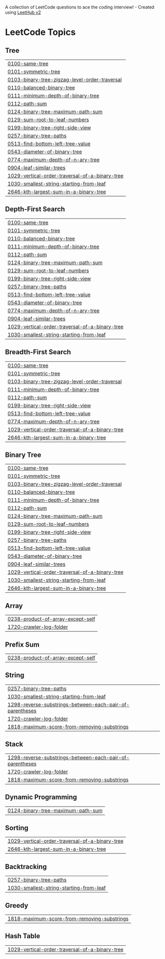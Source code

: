 A collection of LeetCode questions to ace the coding interview! - Created using [LeetHub v2](https://github.com/arunbhardwaj/LeetHub-2.0)
<!---LeetCode Topics Start-->
# LeetCode Topics
## Tree
|  |
| ------- |
| [0100-same-tree](https://github.com/Ash-codes18/Cpp_DSA/tree/master/0100-same-tree) |
| [0101-symmetric-tree](https://github.com/Ash-codes18/Cpp_DSA/tree/master/0101-symmetric-tree) |
| [0103-binary-tree-zigzag-level-order-traversal](https://github.com/Ash-codes18/Cpp_DSA/tree/master/0103-binary-tree-zigzag-level-order-traversal) |
| [0110-balanced-binary-tree](https://github.com/Ash-codes18/Cpp_DSA/tree/master/0110-balanced-binary-tree) |
| [0111-minimum-depth-of-binary-tree](https://github.com/Ash-codes18/Cpp_DSA/tree/master/0111-minimum-depth-of-binary-tree) |
| [0112-path-sum](https://github.com/Ash-codes18/Cpp_DSA/tree/master/0112-path-sum) |
| [0124-binary-tree-maximum-path-sum](https://github.com/Ash-codes18/Cpp_DSA/tree/master/0124-binary-tree-maximum-path-sum) |
| [0129-sum-root-to-leaf-numbers](https://github.com/Ash-codes18/Cpp_DSA/tree/master/0129-sum-root-to-leaf-numbers) |
| [0199-binary-tree-right-side-view](https://github.com/Ash-codes18/Cpp_DSA/tree/master/0199-binary-tree-right-side-view) |
| [0257-binary-tree-paths](https://github.com/Ash-codes18/Cpp_DSA/tree/master/0257-binary-tree-paths) |
| [0513-find-bottom-left-tree-value](https://github.com/Ash-codes18/Cpp_DSA/tree/master/0513-find-bottom-left-tree-value) |
| [0543-diameter-of-binary-tree](https://github.com/Ash-codes18/Cpp_DSA/tree/master/0543-diameter-of-binary-tree) |
| [0774-maximum-depth-of-n-ary-tree](https://github.com/Ash-codes18/Cpp_DSA/tree/master/0774-maximum-depth-of-n-ary-tree) |
| [0904-leaf-similar-trees](https://github.com/Ash-codes18/Cpp_DSA/tree/master/0904-leaf-similar-trees) |
| [1029-vertical-order-traversal-of-a-binary-tree](https://github.com/Ash-codes18/Cpp_DSA/tree/master/1029-vertical-order-traversal-of-a-binary-tree) |
| [1030-smallest-string-starting-from-leaf](https://github.com/Ash-codes18/Cpp_DSA/tree/master/1030-smallest-string-starting-from-leaf) |
| [2646-kth-largest-sum-in-a-binary-tree](https://github.com/Ash-codes18/Cpp_DSA/tree/master/2646-kth-largest-sum-in-a-binary-tree) |
## Depth-First Search
|  |
| ------- |
| [0100-same-tree](https://github.com/Ash-codes18/Cpp_DSA/tree/master/0100-same-tree) |
| [0101-symmetric-tree](https://github.com/Ash-codes18/Cpp_DSA/tree/master/0101-symmetric-tree) |
| [0110-balanced-binary-tree](https://github.com/Ash-codes18/Cpp_DSA/tree/master/0110-balanced-binary-tree) |
| [0111-minimum-depth-of-binary-tree](https://github.com/Ash-codes18/Cpp_DSA/tree/master/0111-minimum-depth-of-binary-tree) |
| [0112-path-sum](https://github.com/Ash-codes18/Cpp_DSA/tree/master/0112-path-sum) |
| [0124-binary-tree-maximum-path-sum](https://github.com/Ash-codes18/Cpp_DSA/tree/master/0124-binary-tree-maximum-path-sum) |
| [0129-sum-root-to-leaf-numbers](https://github.com/Ash-codes18/Cpp_DSA/tree/master/0129-sum-root-to-leaf-numbers) |
| [0199-binary-tree-right-side-view](https://github.com/Ash-codes18/Cpp_DSA/tree/master/0199-binary-tree-right-side-view) |
| [0257-binary-tree-paths](https://github.com/Ash-codes18/Cpp_DSA/tree/master/0257-binary-tree-paths) |
| [0513-find-bottom-left-tree-value](https://github.com/Ash-codes18/Cpp_DSA/tree/master/0513-find-bottom-left-tree-value) |
| [0543-diameter-of-binary-tree](https://github.com/Ash-codes18/Cpp_DSA/tree/master/0543-diameter-of-binary-tree) |
| [0774-maximum-depth-of-n-ary-tree](https://github.com/Ash-codes18/Cpp_DSA/tree/master/0774-maximum-depth-of-n-ary-tree) |
| [0904-leaf-similar-trees](https://github.com/Ash-codes18/Cpp_DSA/tree/master/0904-leaf-similar-trees) |
| [1029-vertical-order-traversal-of-a-binary-tree](https://github.com/Ash-codes18/Cpp_DSA/tree/master/1029-vertical-order-traversal-of-a-binary-tree) |
| [1030-smallest-string-starting-from-leaf](https://github.com/Ash-codes18/Cpp_DSA/tree/master/1030-smallest-string-starting-from-leaf) |
## Breadth-First Search
|  |
| ------- |
| [0100-same-tree](https://github.com/Ash-codes18/Cpp_DSA/tree/master/0100-same-tree) |
| [0101-symmetric-tree](https://github.com/Ash-codes18/Cpp_DSA/tree/master/0101-symmetric-tree) |
| [0103-binary-tree-zigzag-level-order-traversal](https://github.com/Ash-codes18/Cpp_DSA/tree/master/0103-binary-tree-zigzag-level-order-traversal) |
| [0111-minimum-depth-of-binary-tree](https://github.com/Ash-codes18/Cpp_DSA/tree/master/0111-minimum-depth-of-binary-tree) |
| [0112-path-sum](https://github.com/Ash-codes18/Cpp_DSA/tree/master/0112-path-sum) |
| [0199-binary-tree-right-side-view](https://github.com/Ash-codes18/Cpp_DSA/tree/master/0199-binary-tree-right-side-view) |
| [0513-find-bottom-left-tree-value](https://github.com/Ash-codes18/Cpp_DSA/tree/master/0513-find-bottom-left-tree-value) |
| [0774-maximum-depth-of-n-ary-tree](https://github.com/Ash-codes18/Cpp_DSA/tree/master/0774-maximum-depth-of-n-ary-tree) |
| [1029-vertical-order-traversal-of-a-binary-tree](https://github.com/Ash-codes18/Cpp_DSA/tree/master/1029-vertical-order-traversal-of-a-binary-tree) |
| [2646-kth-largest-sum-in-a-binary-tree](https://github.com/Ash-codes18/Cpp_DSA/tree/master/2646-kth-largest-sum-in-a-binary-tree) |
## Binary Tree
|  |
| ------- |
| [0100-same-tree](https://github.com/Ash-codes18/Cpp_DSA/tree/master/0100-same-tree) |
| [0101-symmetric-tree](https://github.com/Ash-codes18/Cpp_DSA/tree/master/0101-symmetric-tree) |
| [0103-binary-tree-zigzag-level-order-traversal](https://github.com/Ash-codes18/Cpp_DSA/tree/master/0103-binary-tree-zigzag-level-order-traversal) |
| [0110-balanced-binary-tree](https://github.com/Ash-codes18/Cpp_DSA/tree/master/0110-balanced-binary-tree) |
| [0111-minimum-depth-of-binary-tree](https://github.com/Ash-codes18/Cpp_DSA/tree/master/0111-minimum-depth-of-binary-tree) |
| [0112-path-sum](https://github.com/Ash-codes18/Cpp_DSA/tree/master/0112-path-sum) |
| [0124-binary-tree-maximum-path-sum](https://github.com/Ash-codes18/Cpp_DSA/tree/master/0124-binary-tree-maximum-path-sum) |
| [0129-sum-root-to-leaf-numbers](https://github.com/Ash-codes18/Cpp_DSA/tree/master/0129-sum-root-to-leaf-numbers) |
| [0199-binary-tree-right-side-view](https://github.com/Ash-codes18/Cpp_DSA/tree/master/0199-binary-tree-right-side-view) |
| [0257-binary-tree-paths](https://github.com/Ash-codes18/Cpp_DSA/tree/master/0257-binary-tree-paths) |
| [0513-find-bottom-left-tree-value](https://github.com/Ash-codes18/Cpp_DSA/tree/master/0513-find-bottom-left-tree-value) |
| [0543-diameter-of-binary-tree](https://github.com/Ash-codes18/Cpp_DSA/tree/master/0543-diameter-of-binary-tree) |
| [0904-leaf-similar-trees](https://github.com/Ash-codes18/Cpp_DSA/tree/master/0904-leaf-similar-trees) |
| [1029-vertical-order-traversal-of-a-binary-tree](https://github.com/Ash-codes18/Cpp_DSA/tree/master/1029-vertical-order-traversal-of-a-binary-tree) |
| [1030-smallest-string-starting-from-leaf](https://github.com/Ash-codes18/Cpp_DSA/tree/master/1030-smallest-string-starting-from-leaf) |
| [2646-kth-largest-sum-in-a-binary-tree](https://github.com/Ash-codes18/Cpp_DSA/tree/master/2646-kth-largest-sum-in-a-binary-tree) |
## Array
|  |
| ------- |
| [0238-product-of-array-except-self](https://github.com/Ash-codes18/Cpp_DSA/tree/master/0238-product-of-array-except-self) |
| [1720-crawler-log-folder](https://github.com/Ash-codes18/Cpp_DSA/tree/master/1720-crawler-log-folder) |
## Prefix Sum
|  |
| ------- |
| [0238-product-of-array-except-self](https://github.com/Ash-codes18/Cpp_DSA/tree/master/0238-product-of-array-except-self) |
## String
|  |
| ------- |
| [0257-binary-tree-paths](https://github.com/Ash-codes18/Cpp_DSA/tree/master/0257-binary-tree-paths) |
| [1030-smallest-string-starting-from-leaf](https://github.com/Ash-codes18/Cpp_DSA/tree/master/1030-smallest-string-starting-from-leaf) |
| [1298-reverse-substrings-between-each-pair-of-parentheses](https://github.com/Ash-codes18/Cpp_DSA/tree/master/1298-reverse-substrings-between-each-pair-of-parentheses) |
| [1720-crawler-log-folder](https://github.com/Ash-codes18/Cpp_DSA/tree/master/1720-crawler-log-folder) |
| [1818-maximum-score-from-removing-substrings](https://github.com/Ash-codes18/Cpp_DSA/tree/master/1818-maximum-score-from-removing-substrings) |
## Stack
|  |
| ------- |
| [1298-reverse-substrings-between-each-pair-of-parentheses](https://github.com/Ash-codes18/Cpp_DSA/tree/master/1298-reverse-substrings-between-each-pair-of-parentheses) |
| [1720-crawler-log-folder](https://github.com/Ash-codes18/Cpp_DSA/tree/master/1720-crawler-log-folder) |
| [1818-maximum-score-from-removing-substrings](https://github.com/Ash-codes18/Cpp_DSA/tree/master/1818-maximum-score-from-removing-substrings) |
## Dynamic Programming
|  |
| ------- |
| [0124-binary-tree-maximum-path-sum](https://github.com/Ash-codes18/Cpp_DSA/tree/master/0124-binary-tree-maximum-path-sum) |
## Sorting
|  |
| ------- |
| [1029-vertical-order-traversal-of-a-binary-tree](https://github.com/Ash-codes18/Cpp_DSA/tree/master/1029-vertical-order-traversal-of-a-binary-tree) |
| [2646-kth-largest-sum-in-a-binary-tree](https://github.com/Ash-codes18/Cpp_DSA/tree/master/2646-kth-largest-sum-in-a-binary-tree) |
## Backtracking
|  |
| ------- |
| [0257-binary-tree-paths](https://github.com/Ash-codes18/Cpp_DSA/tree/master/0257-binary-tree-paths) |
| [1030-smallest-string-starting-from-leaf](https://github.com/Ash-codes18/Cpp_DSA/tree/master/1030-smallest-string-starting-from-leaf) |
## Greedy
|  |
| ------- |
| [1818-maximum-score-from-removing-substrings](https://github.com/Ash-codes18/Cpp_DSA/tree/master/1818-maximum-score-from-removing-substrings) |
## Hash Table
|  |
| ------- |
| [1029-vertical-order-traversal-of-a-binary-tree](https://github.com/Ash-codes18/Cpp_DSA/tree/master/1029-vertical-order-traversal-of-a-binary-tree) |
<!---LeetCode Topics End-->